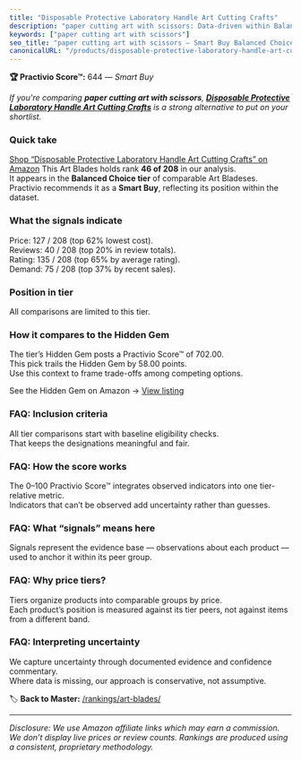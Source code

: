 ```yaml
---
title: "Disposable Protective Laboratory Handle Art Cutting Crafts"
description: "paper cutting art with scissors: Data-driven within Balanced Choice ranking using the Practivio Score™. Positioned by quality, value, demand, findability, mome…"
keywords: ["paper cutting art with scissors"]
seo_title: "paper cutting art with scissors — Smart Buy Balanced Choice (2025)"
canonicalURL: "/products/disposable-protective-laboratory-handle-art-cutting-crafts-B0BTYK58PV/"
---
```


**🏆 Practivio Score™:** 644 — _Smart Buy_


*If you're comparing **paper cutting art with scissors**, **[Disposable Protective Laboratory Handle Art Cutting Crafts](https://www.amazon.com/dp/B0BTYK58PV?tag=practivio-20)** is a strong alternative to put on your shortlist.*
### Quick take
[Shop “Disposable Protective Laboratory Handle Art Cutting Crafts” on Amazon](https://www.amazon.com/dp/B0BTYK58PV?tag=practivio-20)
This Art Blades holds rank **46 of 208** in our analysis.  
It appears in the **Balanced Choice tier** of comparable Art Bladeses.  
Practivio recommends it as a **Smart Buy**, reflecting its position within the dataset.

### What the signals indicate
Price: 127 / 208 (top 62% lowest cost).  
Reviews: 40 / 208 (top 20% in review totals).  
Rating: 135 / 208 (top 65% by average rating).  
Demand: 75 / 208 (top 37% by recent sales).

### Position in tier
All comparisons are limited to this tier.

### How it compares to the Hidden Gem
The tier’s Hidden Gem posts a Practivio Score™ of 702.00.  
This pick trails the Hidden Gem by 58.00 points.  
Use this context to frame trade-offs among competing options.  

See the Hidden Gem on Amazon → [View listing](https://www.amazon.com/dp/B075NYWF5P?tag=practivio-20)

### FAQ: Inclusion criteria
All tier comparisons start with baseline eligibility checks.  
That keeps the designations meaningful and fair.

### FAQ: How the score works
The 0–100 Practivio Score™ integrates observed indicators into one tier-relative metric.  
Indicators that can’t be observed add uncertainty rather than guesses.

### FAQ: What “signals” means here
Signals represent the evidence base — observations about each product — used to anchor it within its peer group.

### FAQ: Why price tiers?
Tiers organize products into comparable groups by price.  
Each product’s position is measured against its tier peers, not against items from a different band.

### FAQ: Interpreting uncertainty
We capture uncertainty through documented evidence and confidence commentary.  
Where data is missing, our approach is conservative, not assumptive.


🏷️ **Back to Master:** [/rankings/art-blades/](/rankings/art-blades/)

---
_Disclosure: We use Amazon affiliate links which may earn a commission. We don’t display live prices or review counts. Rankings are produced using a consistent, proprietary methodology._
